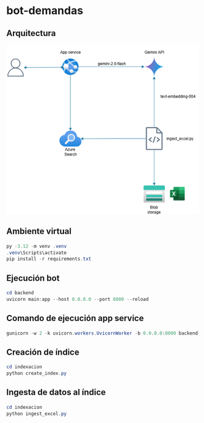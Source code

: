 # bot-demandas
## Arquitectura
![Arquitectura](./arquitectura.png)

## Ambiente virtual

```powershell
py -3.12 -m venv .venv
.venv\Scripts\activate
pip install -r requirements.txt
```

## Ejecución bot

```powershell
cd backend
uvicorn main:app --host 0.0.0.0 --port 8000 --reload
```

## Comando de ejecución app service

```powershell
gunicorn -w 2 -k uvicorn.workers.UvicornWorker -b 0.0.0.0:8000 backend.main:app
```


## Creación de índice

```powershell
cd indexacion
python create_index.py
```

## Ingesta de datos al índice

```powershell
cd indexacion
python ingest_excel.py
```